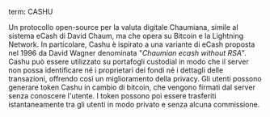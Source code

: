 term: CASHU

Un protocollo open-source per la valuta digitale Chaumiana, simile al sistema eCash di David Chaum, ma che opera su Bitcoin e la Lightning Network. In particolare, Cashu è ispirato a una variante di eCash proposta nel 1996 da David Wagner denominata "*Chaumian ecash without RSA*". Cashu può essere utilizzato su portafogli custodial in modo che il server non possa identificare né i proprietari dei fondi né i dettagli delle transazioni, offrendo così un miglioramento della privacy. Gli utenti possono generare token Cashu in cambio di bitcoin, che vengono firmati dal server senza conoscere l'utente. I token possono poi essere trasferiti istantaneamente tra gli utenti in modo privato e senza alcuna commissione.